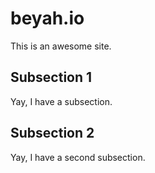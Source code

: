 # beyah.io
This is an awesome site.

## Subsection 1
Yay, I have a subsection.

## Subsection 2
Yay, I have a second subsection.
